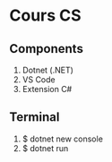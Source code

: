 # Cours CS


## Components

1. Dotnet (.NET)
2. VS Code
3. Extension C#

## Terminal

1. $ dotnet new console
2. $ dotnet run